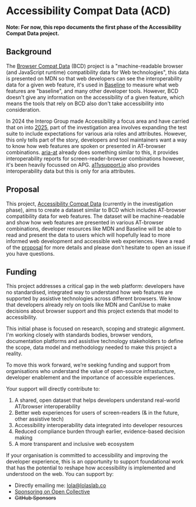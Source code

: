 # Accessibility Compat Data (ACD)

**Note: For now, this repo documents the first phase of the Accessibility Compat Data project.**

## Background
The [Browser Compat Data](https://github.com/mdn/browser-compat-data) (BCD) project is a "machine-readable browser (and JavaScript runtime) compatibility data for Web technologies", this data is presented on MDN so that web developers can see the interoperability data for a given web feature, it's used in [Baseline](https://developer.mozilla.org/en-US/blog/baseline-unified-view-stable-web-features/) to measure what web features are "baseline", and many other developer tools. However, BCD doesn't give any information on the accessibility of a given feature, which means the tools that rely on BCD also don't take accessibility into consideration.

In 2024 the Interop Group made Accessibility a focus area and have carried that on into [2025](https://github.com/web-platform-tests/interop-accessibility/issues/148), part of the investigation area involves expanding the test suite to include expectations for various aria roles and attributes. However, this only tells part of the story, developers and tool maintainers want a way to know how web features are spoken or presented in AT-browser combinations. [aria-at](https://aria-at.w3.org) already does something similar to this, it provides interoperability reports for screen-reader-browser combinations however, it's been heavily focussed on APG. [a11ysupport.io](a11ysupport.io) also provides interoperability data but this is only for aria attributes.

## Proposal
This project, [Accessibility Compat Data](/proposal.md) (currently in the investigation phase), aims to create a dataset similar to BCD which includes AT-browser compatibility data for web features. The dataset will be machine-readable and show how web features are presented in various AT-browser combinations, developer resources like MDN and Baseline will be able to read and present the data to users which will hopefully lead to more informed web development and accessible web experiences. Have a read of the [proposal](/proposal.md) for more details and please don't hesitate to open an issue if you have questions.

## Funding

This project addresses a critical gap in the web platform: developers have no standardised, integrated way to understand how web features are supported by assistive technologies across different browsers. We know that developers already rely on tools like MDN and CanIUse to make decisions about browser support and this project extends that model to accessibility.

This initial phase is focused on research, scoping and strategic alignment. I'm working closely with standards bodies, browser vendors, documentation platforms and assistive technology stakeholders to define the scope, data model and methodology needed to make this project a reality.

To move this work forward, we’re seeking funding and support from organisations who understand the value of open-source infrastucture, developer enablement and the importance of accessible experiences. 

Your support will directly contribute to:
1. A shared, open dataset that helps developers understand real-world AT/browser interoperability
2. Better web experiences for users of screen-readers (& in the future, other assistive tech)
3. Accessibility interoperability data integrated into developer resources
4. Reduced compliance burden through earlier, evidence-based decision making
5. A more transparent and inclusive web ecosystem

If your organisation is committed to accessibility and improving the developer experience, this is an opportunity to support foundational work that has the potential to reshape how accessibility is implemented and understood on the web.
You can support by:
- Directly emailing me: lola@lolaslab.co
- [Sponsoring on Open Collective](https://give.lolaslab.co)
- ~~GitHub Sponsors~~



